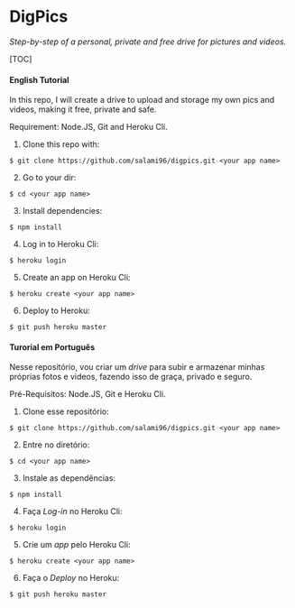 # DigPics 
*Step-by-step of a personal, private and free drive for pictures and videos.*

[TOC]

#### English Tutorial
In this repo, I will create a drive to upload and storage my own pics and videos, making it free, private and safe.

Requirement: Node.JS, Git and Heroku Cli.

1. Clone this repo with:

`$ git clone https://github.com/salami96/digpics.git <your app name>`

2. Go to your dir:

`$ cd <your app name>`

3. Install dependencies:

`$ npm install`

4. Log in to Heroku Cli:

`$ heroku login`

5. Create an app on Heroku Cli:

`$ heroku create <your app name>`

6. Deploy to Heroku:

`$ git push heroku master`

#### Turorial em Português
Nesse repositório, vou criar um *drive* para subir e armazenar minhas próprias fotos e videos, fazendo isso de graça, privado e seguro.

Pré-Requisitos: Node.JS, Git e Heroku Cli.


1. Clone esse repositório:

`$ git clone https://github.com/salami96/digpics.git <your app name>`

2. Entre no diretório:

`$ cd <your app name>`

3. Instale as dependências:

`$ npm install`

4. Faça *Log-in* no Heroku Cli:

`$ heroku login`

5. Crie um *app* pelo Heroku Cli:

`$ heroku create <your app name>`

6. Faça o *Deploy* no Heroku:

`$ git push heroku master`

